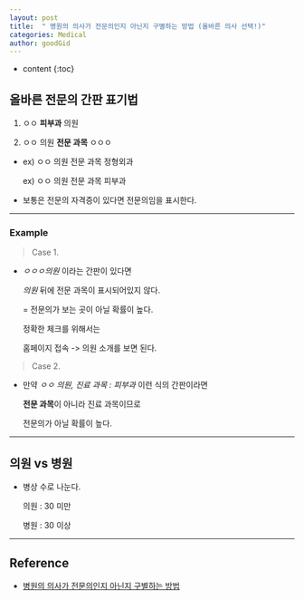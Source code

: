 ```yaml
---
layout: post
title:  " 병원의 의사가 전문의인지 아닌지 구별하는 방법 (올바른 의사 선택!)"
categories: Medical
author: goodGid
---
```

* content
{:toc}

## 올바른 전문의 간판 표기법

1. ㅇㅇ **피부과** 의원

2. ㅇㅇ 의원 **전문 과목** ㅇㅇㅇ

* ex) ㅇㅇ 의원 전문 과목 정형외과

  ex) ㅇㅇ 의원 전문 과목 피부과

* 보통은 전문의 자격증이 있다면 전문의임을 표시한다.
  
---



### Example

> Case 1.

* *ㅇㅇㅇ의원* 이라는 간판이 있다면

  *의원* 뒤에 전문 과목이 표시되어있지 않다.

  = 전문의가 보는 곳이 아닐 확률이 높다.

  정확한 체크를 위해서는

  홈페이지 접속 -> 의원 소개를 보면 된다.

> Case 2.

* 만약 *ㅇㅇ 의원, 진료 과목 : 피부과* 이런 식의 간판이라면

  **전문 과목**이 아니라 진료 과목이므로
  
  전문의가 아닐 확률이 높다.



---

## 의원 vs 병원

* 병상 수로 나눈다.

  의원 : 30 미만

  병원 : 30 이상

---

## Reference

* [병원의 의사가 전문의인지 아닌지 구별하는 방법](https://www.youtube.com/watch?v=lE_2kQnpw5E)